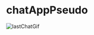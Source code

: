 # chatAppPseudo
![lastChatGif](https://github.com/slmens/chatAppPseudo/assets/99343829/fc1ada5c-cd81-4699-84d3-0ab0993e1e0e)

